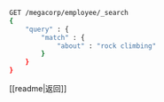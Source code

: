 ```bash
GET /megacorp/employee/_search
{
    "query" : {
        "match" : {
            "about" : "rock climbing"
        }
    }
}
```

[[readme|返回]]